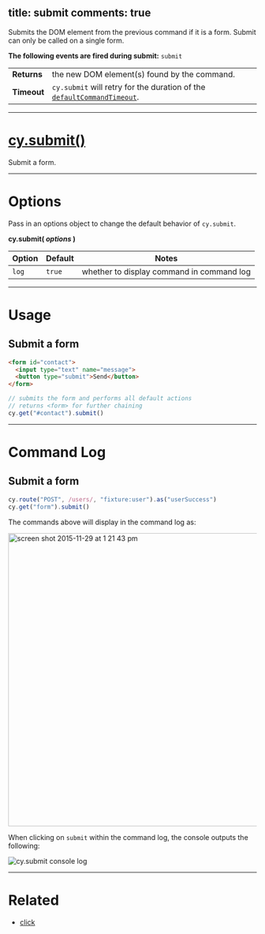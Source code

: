 title: submit
comments: true
---

Submits the DOM element from the previous command if it is a form. Submit can only be called on a single form.

**The following events are fired during submit:** `submit`

| | |
|--- | --- |
| **Returns** | the new DOM element(s) found by the command. |
| **Timeout** | `cy.submit` will retry for the duration of the [`defaultCommandTimeout`](https://on.cypress.io/guides/configuration#section-timeouts). |

***

# [cy.submit()](#section-usage)

Submit a form.

***

# Options

Pass in an options object to change the default behavior of `cy.submit`.

**cy.submit( *options* )**

Option | Default | Notes
--- | --- | ---
`log` | `true` | whether to display command in command log

***

# Usage

## Submit a form

```html
<form id="contact">
  <input type="text" name="message">
  <button type="submit">Send</button>
</form>
```

```javascript
// submits the form and performs all default actions
// returns <form> for further chaining
cy.get("#contact").submit()
```

***

# Command Log

## Submit a form

```javascript
cy.route("POST", /users/, "fixture:user").as("userSuccess")
cy.get("form").submit()
```

The commands above will display in the command log as:

<img width="594" alt="screen shot 2015-11-29 at 1 21 43 pm" src="https://cloud.githubusercontent.com/assets/1271364/11459081/3149d9e6-969c-11e5-85b2-ba57638f02df.png">

When clicking on `submit` within the command log, the console outputs the following:

![cy.submit console log](https://cloud.githubusercontent.com/assets/1271364/12888878/222f5522-ce4a-11e5-9edd-f67be2ebce40.png)

***

# Related

- [click](https://on.cypress.io/api/click)